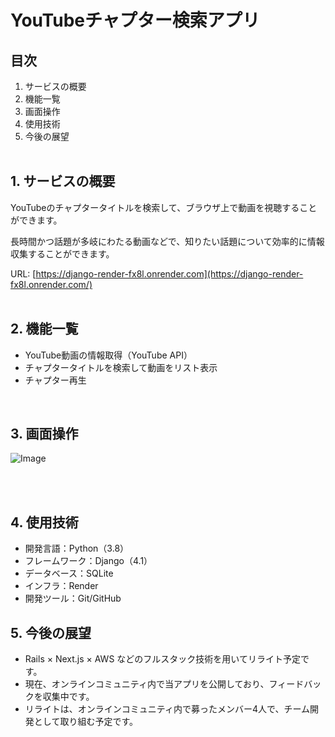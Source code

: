 # YouTubeチャプター検索アプリ

## 目次

1. サービスの概要
2. 機能一覧
3. 画面操作
4. 使用技術
5. 今後の展望
<br><br>

## 1. サービスの概要
YouTubeのチャプタータイトルを検索して、ブラウザ上で動画を視聴することができます。

長時間かつ話題が多岐にわたる動画などで、知りたい話題について効率的に情報収集することができます。

URL: [https://django-render-fx8l.onrender.com](https://django-render-fx8l.onrender.com/)
<br><br>

## 2. 機能一覧
- YouTube動画の情報取得（YouTube API）
- チャプタータイトルを検索して動画をリスト表示
- チャプター再生
<br>

## 3. 画面操作
![Image](https://github.com/user-attachments/assets/80174dd8-3735-4a2f-a74b-b2ac58926d80)

<br><br>

## 4. 使用技術
- 開発言語：Python（3.8）
- フレームワーク：Django（4.1）
- データベース：SQLite
- インフラ：Render
- 開発ツール：Git/GitHub

## 5. 今後の展望
- Rails × Next.js × AWS などのフルスタック技術を用いてリライト予定です。
- 現在、オンラインコミュニティ内で当アプリを公開しており、フィードバックを収集中です。
- リライトは、オンラインコミュニティ内で募ったメンバー4人で、チーム開発として取り組む予定です。
